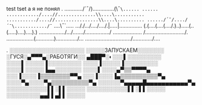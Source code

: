 test tset 
а я не понял
.
............/´¯/)..............(\¯`\...... ......
............/....//..............\\....\...........
.........../....//................\\....\..........
....../´¯/..../´¯\............/¯` ....\¯`\.....
..././.../..../..../.|_....._|.\....\....\...\.\..
(.(....(....(..../.)..).....(..(.\....)....)....).)
.\................\/.../....\...\/................/
..\................. /........\................../.
....\..............(............)............../...
......\.............\.........../............./....

.
░░░░░░░░░░░░░░░░░░░░
░░░░░ЗАПУСКАЕМ░░░░░░░
░ГУСЯ░▄▀▀▀▄░РАБОТЯГИ░░
▄███▀░◐░░░▌░░░░░░░░░
░░░░▌░░░░░▐░░░░░░░░░
░░░░▐░░░░░▐░░░░░░░░░
░░░░▌░░░░░▐▄▄░░░░░░░
░░░░▌░░░░▄▀▒▒▀▀▀▀▄
░░░▐░░░░▐▒▒▒▒▒▒▒▒▀▀▄
░░░▐░░░░▐▄▒▒▒▒▒▒▒▒▒▒▀▄
░░░░▀▄░░░░▀▄▒▒▒▒▒▒▒▒▒▒▀▄
░░░░░░▀▄▄▄▄▄█▄▄▄▄▄▄▄▄▄▄▄▀▄
░░░░░░░░░░░▌▌░▌▌░░░░░
░░░░░░░░░░░▌▌░▌▌░░░░░
░░░░░░░░░▄▄▌▌▄▌▌░░░░░